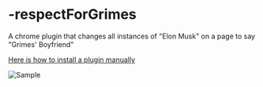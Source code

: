 # -respectForGrimes
A chrome plugin that changes all instances of "Elon Musk" on a page to say "Grimes' Boyfriend"

[Here is how to install a plugin manually](https://www.cnet.com/how-to/how-to-install-chrome-extensions-manually/)


![Sample](https://pbs.twimg.com/media/ESIHDsWXYAA9alZ?format=jpg&name=4096x4096 "An example")


